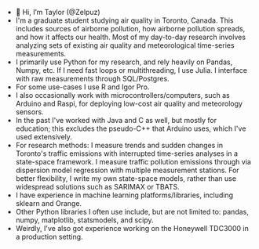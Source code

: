 - 👋 Hi, I’m Taylor (@Zelpuz)
- I'm a graduate student studying air quality in Toronto, Canada. This includes sources of airborne pollution, how airborne pollution spreads, and how it affects our health. Most of my day-to-day research involves analyzing sets of existing air quality and meteorological time-series measurements.
- I primarily use Python for my research, and rely heavily on Pandas, Numpy, etc. If I need fast loops or multithreading, I use Julia. I interface with raw measurements through SQL/Postgres.
- For some use-cases I use R and Igor Pro.
- I also occasionally work with microcontrollers/computers, such as Arduino and Raspi, for deploying low-cost air quality and meteorology sensors.
- In the past I've worked with Java and C as well, but mostly for education; this excludes the pseudo-C++ that Arduino uses, which I've used extensively.
- For research methods: I measure trends and sudden changes in Toronto's traffic emissions with interrupted time-series analyses in a state-space framework. I measure traffic pollution emissions through via dispersion model regression with multiple measurement stations. For better flexibility, I write my own state-space models, rather than use widespread solutions such as SARIMAX or TBATS.
- I have experience in machine learning platforms/libraries, including sklearn and Orange.
- Other Python libraries I often use include, but are not limited to: pandas, numpy, matplotlib, statsmodels, and scipy.
- Weirdly, I've also got experience working on the Honeywell TDC3000 in a production setting.
